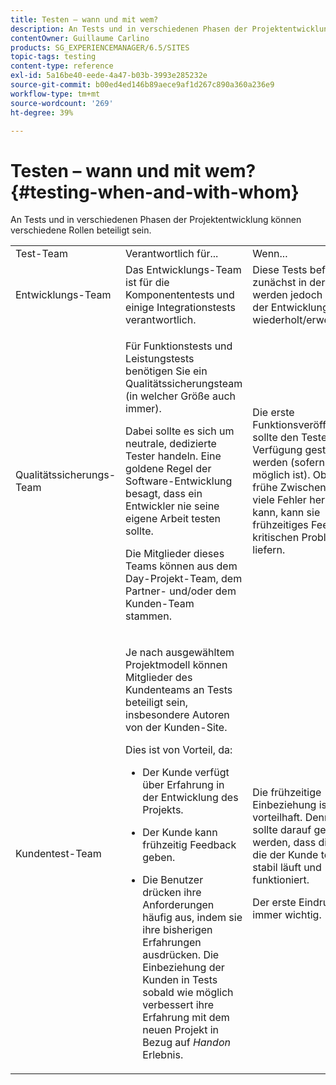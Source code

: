 ```yaml
---
title: Testen – wann und mit wem?
description: An Tests und in verschiedenen Phasen der Projektentwicklung können verschiedene Rollen beteiligt sein.
contentOwner: Guillaume Carlino
products: SG_EXPERIENCEMANAGER/6.5/SITES
topic-tags: testing
content-type: reference
exl-id: 5a16be40-eede-4a47-b03b-3993e285232e
source-git-commit: b00ed4ed146b89aece9af1d267c890a360a236e9
workflow-type: tm+mt
source-wordcount: '269'
ht-degree: 39%

---
```


# Testen – wann und mit wem?{#testing-when-and-with-whom}

An Tests und in verschiedenen Phasen der Projektentwicklung können verschiedene Rollen beteiligt sein.

<table>
 <tbody>
  <tr>
   <td>Test-Team</td>
   <td>Verantwortlich für... </td>
   <td>Wenn...</td>
  </tr>
  <tr>
   <td>Entwicklungs-Team</td>
   <td>Das Entwicklungs-Team ist für die Komponententests und einige Integrationstests verantwortlich.</td>
   <td>Diese Tests befinden sich zunächst in der Kette, werden jedoch während der Entwicklung wiederholt/erweitert.</td>
  </tr>
  <tr>
   <td>Qualitätssicherungs-Team</td>
   <td><p>Für Funktionstests und Leistungstests benötigen Sie ein Qualitätssicherungsteam (in welcher Größe auch immer).</p> <p>Dabei sollte es sich um neutrale, dedizierte Tester handeln. Eine goldene Regel der Software-Entwicklung besagt, dass ein Entwickler nie seine eigene Arbeit testen sollte.</p> <p>Die Mitglieder dieses Teams können aus dem Day-Projekt-Team, dem Partner- und/oder dem Kunden-Team stammen.</p> </td>
   <td><p>Die erste Funktionsveröffentlichung sollte den Testern zur Verfügung gestellt werden (sofern dies möglich ist). Obwohl eine frühe Zwischenversion viele Fehler hervorrufen kann, kann sie frühzeitiges Feedback zu kritischen Problemen liefern.</p> </td>
  </tr>
  <tr>
   <td>Kundentest-Team</td>
   <td><p>Je nach ausgewähltem Projektmodell können Mitglieder des Kundenteams an Tests beteiligt sein, insbesondere Autoren von der Kunden-Site.</p> <p>Dies ist von Vorteil, da:</p>
    <ul>
     <li><p>Der Kunde verfügt über Erfahrung in der Entwicklung des Projekts.</p> </li>
     <li><p>Der Kunde kann frühzeitig Feedback geben.</p> </li>
     <li><p>Die Benutzer drücken ihre Anforderungen häufig aus, indem sie ihre bisherigen Erfahrungen ausdrücken. Die Einbeziehung der Kunden in Tests sobald wie möglich verbessert ihre Erfahrung mit dem neuen Projekt in Bezug auf <i>Handon</i> Erlebnis.</p> </li>
    </ul> </td>
   <td><p>Die frühzeitige Einbeziehung ist vorteilhaft. Dennoch sollte darauf geachtet werden, dass die Version, die der Kunde testet, stabil läuft und funktioniert.</p> <p>Der erste Eindruck ist immer wichtig.</p> </td>
  </tr>
 </tbody>
</table>
